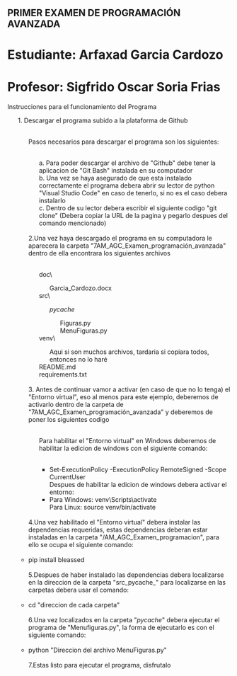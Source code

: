 ## PRIMER EXAMEN DE PROGRAMACIÓN AVANZADA
# Estudiante: Arfaxad Garcia Cardozo
# Profesor: Sigfrido Oscar Soria Frias

Instrucciones para el funcionamiento del Programa  <br>
    <ul> 1. Descargar el programa subido a la plataforma de Github  <br>
        <br>
        <ul>
            Pasos necesarios para descargar el programa son los siguientes:  <br>
            <br>
            <ul>a. Para poder descargar el archivo de "Github" debe tener la aplicacion de "Git Bash" instalada en su computador  <br>
            b. Una vez se haya asegurado de que esta instalado correctamente el programa debera abrir su lector de python "Visual Studio Code" en caso de tenerlo, si no es el caso debera instalarlo  <br>
            c. Dentro de su lector debera escribir el siguiente codigo "git clone" (Debera copiar la URL de la pagina y pegarlo despues del comando mencionado)  <br>
        </ul>
        <br>
        2.Una vez haya descargado el programa en su computadora le aparecera la carpeta "7AM_AGC_Examen_programación_avanzada" dentro de ella encontrara los siguientes archivos  <br>
        <br>
        <ul>
            doc\  <br>
            <ul>
                Garcia_Cardozo.docx  <br>
            </ul>
            src\  <br>
            <ul>
                _pycache_\
                <ul>
                    Figuras.py  <br>
                    MenuFiguras.py<br>
                </ul>
            </ul>
            venv\  <br>
            <ul>
                Aqui si son muchos archivos, tardaria si copiara todos, entonces no lo haré
            </ul>
            README.md  <br>
            requirements.txt  <br>
        </ul>
        <br>
        3. Antes de continuar vamor a activar (en caso de que no lo tenga) el "Entorno virtual", eso al menos para este ejemplo, deberemos de activarlo dentro de la carpeta de "7AM_AGC_Examen_programación_avanzada" y deberemos de poner los siguientes codigo  <br>
        <br>
        <ul>
            Para habilitar el "Entorno virtual" en Windows deberemos de habilitar la edicion de windows con el siguiente comando:  <br>
            <ul>
                <br>
                <li>
                    Set-ExecutionPolicy -ExecutionPolicy RemoteSigned -Scope CurrentUser  <br>
                </li>
                Despues de habilitar la edicion de windows debera activar el entorno:  <br>
                <li>
                    Para Windows: venv\Scripts\activate  <br>
                    Para Linux: source venv/bin/activate  <br>
                </li>
            </ul>
        </ul>
        <br>
        4.Una vez habilitado el "Entorno virtual" debera instalar las dependencias requeridas, estas dependencias deberan estar instaladas en la carpeta "/AM_AGC_Examen_programacion", para ello se ocupa el siguiente comando:  <br>
        <br>
        <li>
            pip install bleassed  <br>
        </li>
        <br>
        5.Despues de haber instalado las dependencias debera localizarse en la direccion de la carpeta "src\_pycache_\" para localizarse en las carpetas debera usar el comando:  <br>
        <br>
        <li>
            cd "direccion de cada carpeta"  <br>
        </li>
        <br>
        6.Una vez localizados en la carpeta "_pycache_\" debera ejecutar el programa de "Menufiguras.py", la forma de ejecutarlo es con el siguiente comando:  <br>
        <br>
        <li>
            python "Direccion del archivo MenuFiguras.py"  <br>
        </li>
        <br>
        7.Estas listo para ejecutar el programa, disfrutalo  <br>